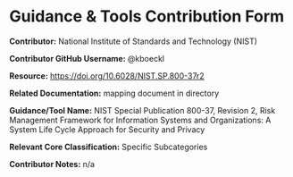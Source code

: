# Guidance & Tools Contribution Form

**Contributor:** National Institute of Standards and Technology (NIST)

**Contributor GitHub Username:** @kboeckl

**Resource:** https://doi.org/10.6028/NIST.SP.800-37r2

**Related Documentation:** mapping document in directory

**Guidance/Tool Name:** NIST Special Publication 800-37, Revision 2, Risk Management Framework for Information Systems and Organizations: A System Life Cycle Approach for Security and Privacy

**Relevant Core Classification:** Specific Subcategories

**Contributor Notes:** n/a
